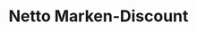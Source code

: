 ---
title: "Netto Marken-Discount"
url: /wilhelmshaven/netto-marken-discount-dodoweg/
shop: Supermarkt
---